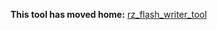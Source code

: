 **This tool has moved home:**
[rz\_flash\_writer\_tool](https://github.com/renesas-rz/rz_flash_writer_tool)
